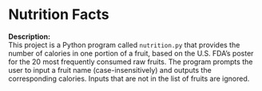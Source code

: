 # Nutrition Facts

**Description:**  
This project is a Python program called `nutrition.py` that provides the number of calories in one portion of a fruit, based on the U.S. FDA’s poster for the 20 most frequently consumed raw fruits. The program prompts the user to input a fruit name (case-insensitively) and outputs the corresponding calories. Inputs that are not in the list of fruits are ignored.

